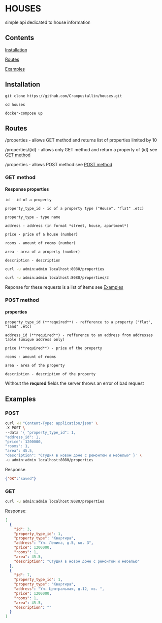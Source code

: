 # HOUSES

simple api dedicated to house information

## Contents

[Installation](#installation)

[Routes](#routes)

[Examples](#examples)


## Installation

```
git clone https://github.com/Crampustallin/houses.git

cd houses

docker-compose up
```


## Routes

/properties - allows GET method and returns list of properties limited by 10 

/properties/{id} - allows only GET method and return a property of {id} see [GET method](#get-method)


/properties - allows POST method see [POST method](#post-method)



### GET method

#### Response properties


    id - id of a property
    
    property_type_id - id of a property type ("House", "flat" .etc)
    
    property_type - type name
    
    address - address (in format *street, house, apartment*)
    
    price - price of a house (number)
    
    rooms - amount of rooms (number)
    
    area - area of a property (number)
    
    description - description

```bash
curl -u admin:admin localhost:8080/properties
```

```bash
curl -u admin:admin localhost:8080/properties/3
```
Reponse for these requests is a list of items see [Examples](#examples)

### POST method

#### properties

```
property_type_id (**required**) - refference to a property ("flat", "land" .etc) 

address_id (**required**) - refference to an address from addresses table (unique address only)  

price (**required**) - price of the property

rooms - amount of rooms 

area - area of the property

description - description of the property
```

Without the **requred** fields the server throws an error of bad request

## Examples

### POST

```bash
curl -H "Content-Type: application/json" \ 
-X POST \
--data '{ "property_type_id": 1, 
"address_id": 1, 
"price": 1200000, 
"rooms": 1, 
"area": 45.5,  
"description": "Студия в новом доме с ремонтом и мебелью" }' \
-u admin:admin localhost:8080/properties
```
Response:

```JSON
{"OK":"saved"}
```

### GET 

```bash
curl -u admin:admin localhost:8080/properties
```

Response:

```JSON
[
  {
    "id": 3,
    "property_type_id": 1,
    "property_type": "Квартира",
    "address": "Ул. Ленина, д.5, кв. 3",
    "price": 1200000,
    "rooms": 1,
    "area": 45.5,
    "description": "Студия в новом доме с ремонтом и мебелью"
  },
  {
    "id": 7,
    "property_type_id": 1,
    "property_type": "Квартира",
    "address": "Ул. Центральная, д.12, кв. ",
    "price": 1200000,
    "rooms": 1,
    "area": 45.5,
    "description": ""
  }
]

```
